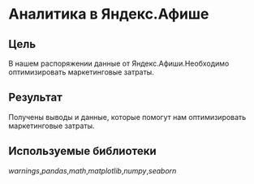 # Аналитика в Яндекс.Афише

## Цель
В нашем распоряжении данные от Яндекс.Афиши.Необходимо оптимизировать маркетинговые затраты.
## Результат
Получены выводы и данные, которые помогут нам оптимизировать маркетинговые затраты.
## Используемые библиотеки
_warnings_,_pandas_,_math_,_matplotlib_,_numpy_,_seaborn_
